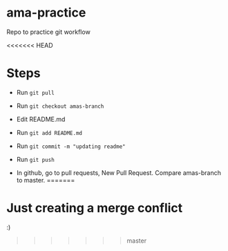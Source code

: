 # ama-practice
Repo to practice git workflow

<<<<<<< HEAD
# Steps

*  Run `git pull`
*  Run `git checkout amas-branch`
*  Edit README.md
*  Run `git add README.md`
*  Run `git commit -m "updating readme"`
*  Run `git push`

*  In github, go to pull requests, New Pull Request. Compare amas-branch to master.
=======

# Just creating a merge conflict
:)
>>>>>>> master
